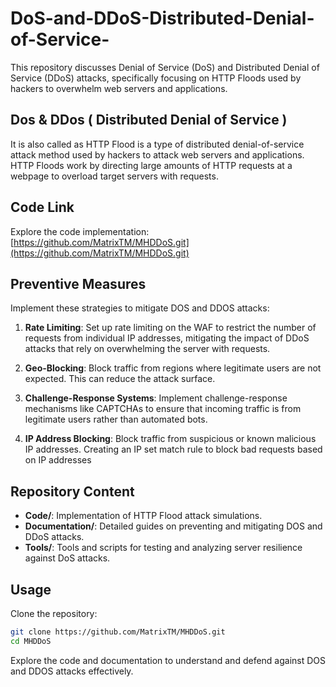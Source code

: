 # DoS-and-DDoS-Distributed-Denial-of-Service-


This repository discusses Denial of Service (DoS) and Distributed Denial of Service (DDoS) attacks, specifically focusing on HTTP Floods used by hackers to overwhelm web servers and applications.

## Dos & DDos ( Distributed Denial of Service )

It is also called as HTTP Flood is a type of distributed denial-of-service attack method used by hackers to attack web servers and applications. HTTP Floods work by directing large amounts of HTTP requests at a webpage to overload target servers with requests. 

## Code Link

Explore the code implementation:
[https://github.com/MatrixTM/MHDDoS.git](https://github.com/MatrixTM/MHDDoS.git)

## Preventive Measures

Implement these strategies to mitigate DOS and DDOS attacks:

1. **Rate Limiting**: Set up rate limiting on the WAF to restrict the number of requests from individual IP addresses, mitigating the impact of DDoS attacks that rely on overwhelming the server with requests.

2. **Geo-Blocking**: Block traffic from regions where legitimate users are not expected. This can reduce the attack surface.

3. **Challenge-Response Systems**: Implement challenge-response mechanisms like CAPTCHAs to ensure that incoming traffic is from legitimate users rather than automated bots.

4. **IP Address Blocking**: Block traffic from suspicious or known malicious IP addresses. Creating an IP set match rule to block bad requests based on IP addresses

## Repository Content

- **Code/**: Implementation of HTTP Flood attack simulations.
- **Documentation/**: Detailed guides on preventing and mitigating DOS and DDoS attacks.
- **Tools/**: Tools and scripts for testing and analyzing server resilience against DoS attacks.

## Usage

Clone the repository:
```bash
git clone https://github.com/MatrixTM/MHDDoS.git
cd MHDDoS
```

Explore the code and documentation to understand and defend against DOS and DDOS attacks effectively.


